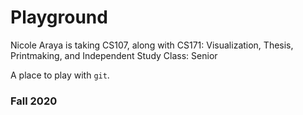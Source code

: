 # Playground

Nicole Araya is taking CS107, along with CS171: Visualization, Thesis, Printmaking, and Independent Study
Class: Senior

A place to play with `git`.

### Fall 2020
